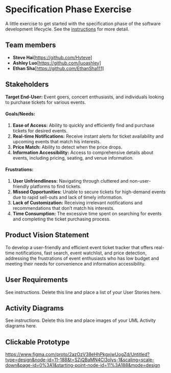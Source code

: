 # Specification Phase Exercise

A little exercise to get started with the specification phase of the software development lifecycle. See the [instructions](instructions.md) for more detail.

## Team members

- **Steve Hai**[https://github.com/Hyteve]
- **Ashley Luo**[https://github.com/luoashley]
- **Ethan Sha**[https://github.com/EthanSha111]

## Stakeholders

**Target End-User:** Event goers, concert enthusiasts, and individuals looking to purchase tickets for various events.

#### **Goals/Needs:**

1. **Ease of Access:** Ability to quickly and efficiently find and purchase tickets for desired events.
2. **Real-time Notifications:** Receive instant alerts for ticket availability and upcoming events that match his interests.
3. **Price Match:** Ability to detect when the price drops.
4. **Information Accessibility:** Access to comprehensive details about events, including pricing, seating, and venue information.

#### **Frustrations:**

1. **User Unfriendliness:** Navigating through cluttered and non-user-friendly platforms to find tickets.
2. **Missed Opportunities:** Unable to secure tickets for high-demand events due to rapid sell-outs and lack of timely information.
3. **Lack of Customization:** Receiving irrelevant notifications and recommendations that don’t match his interests.
4. **Time Consumption:** The excessive time spent on searching for events and completing the ticket purchasing process.

## Product Vision Statement

To develop a user-friendly and efficient event ticket tracker that offers real-time notifications, fast search, event watchlist, and price detection, addressing the frustrations of event enthusiasts who has low budget and meeting their needs for convenience and information accessibility.

## User Requirements

See instructions. Delete this line and place a list of your User Stories here.

## Activity Diagrams

See instructions. Delete this line and place images of your UML Activity diagrams here.

## Clickable Prototype

https://www.figma.com/proto/2azOzV38eHhPkgxjwUogZd/Untitled?type=design&node-id=11-188&t=SZjQBaMN4Cl3olys-1&scaling=scale-down&page-id=0%3A1&starting-point-node-id=11%3A188&mode=design
